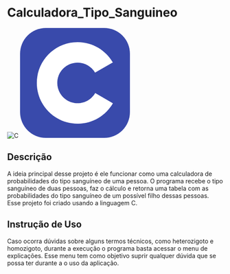 # Calculadora_Tipo_Sanguineo

![C](https://img.shields.io/badge/c-%2300599C.svg?style=for-the-badge&logo=c&logoColor=white)
<svg width="256" height="256" viewBox="0 0 256 256" fill="none" xmlns="http://www.w3.org/2000/svg">
<rect width="256" height="256" rx="60" fill="#394AAB"/>
<path d="M134.001 33C169.144 33 199.828 52.0863 216.262 80.4561L216.102 80.183L174.753 103.991C166.607 90.1977 151.672 80.8892 134.54 80.6975L134.001 80.6945C107.875 80.6945 86.6945 101.874 86.6945 127.999C86.6945 136.543 88.9723 144.552 92.9335 151.469C101.088 165.704 116.416 175.306 134.001 175.306C151.693 175.306 167.109 165.582 175.222 151.195L175.025 151.54L216.311 175.458C200.057 203.588 169.794 222.615 135.059 222.994L134.001 223C98.746 223 67.9753 203.796 51.582 175.276C43.5791 161.353 39 145.212 39 127.999C39 75.5334 81.5323 33 134.001 33Z" fill="white"/>
</svg>

## Descrição
A ideia principal desse projeto é ele funcionar como uma calculadora de probabilidades do tipo sanguíneo de uma pessoa. O programa recebe o tipo sanguíneo de duas pessoas, faz o cálculo e retorna uma tabela com as probabilidades do tipo sanguíneo de um possível filho dessas pessoas. <br>
Esse projeto foi criado usando a linguagem C. 

## Instrução de Uso
Caso ocorra dúvidas sobre alguns termos técnicos, como heterozigoto e homozigoto, durante a execução o programa basta acessar o menu de explicações. Esse menu tem como objetivo suprir qualquer dúvida que se possa ter durante a o uso da aplicação.
